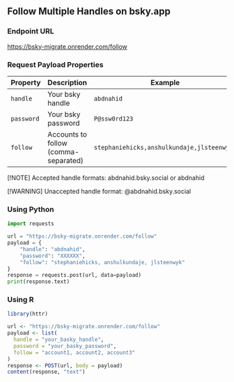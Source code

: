 ## Follow Multiple Handles on bsky.app

### Endpoint URL

https://bsky-migrate.onrender.com/follow

### Request Payload Properties

| Property     | Description                              | Example                |
|--------------|------------------------------------------|------------------------|
| `handle`     | Your bsky handle                     | `abdnahid`           |
| `password`   | Your bsky password                   | `P@ssw0rd123`        |
| `follow`     | Accounts to follow (comma-separated)    | `stephaniehicks,anshulkundaje,jlsteenwyk"`  |

[!NOTE]
Accepted handle formats: abdnahid.bsky.social or abdnahid

[!WARNING]
Unaccepted handle format: @abdnahid.bsky.social

### Using Python

```python
import requests

url = "https://bsky-migrate.onrender.com/follow"
payload = {
    "handle": "abdnahid",
    "password": "XXXXXX",
    "follow": "stephaniehicks, anshulkundaje, jlsteenwyk"
}
response = requests.post(url, data=payload)
print(response.text)
```

### Using R
```R
library(httr)

url <- "https://bsky-migrate.onrender.com/follow"
payload <- list(
  handle = "your_basky_handle",
  password = "your_basky_password",
  follow = "account1, account2, account3"
)
response <- POST(url, body = payload)
content(response, "text")
```